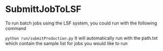 # SubmittJobToLSF

To run batch jobs using the LSF system, you could run with the following command  

`
python run/submitProduction.py
`
It will automatically run with the path.txt which contain the sample list for jobs you would like to run
